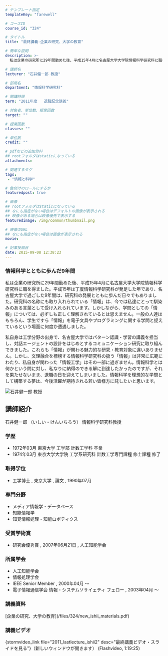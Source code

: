 ```yaml
---
# テンプレート指定
templateKey: "farewell"

# コースID
course_id: "324"

# タイトル
title: "最終講義-企業の研究、大学の教育"

# 簡単な説明
description: >-
  私は企業の研究所に29年間勤めた後、平成15年4月に名古屋大学大学院情報科学研究科に職を得ました。平成15年は丁度情報科学研究科が発足した年であり、名古屋大学で過ごした9年間は、研究科の発展ととも...

# 講師名
lecturer: "石井健一郎 教授"

# 部局名
department: "情報科学研究科"

# 開講時限
term: "2011年度	退職記念講義"

# 対象者、単位数、授業回数
target: ""

# 授業回数
classes: ""

# 単位数
credit: ""

# pdfなどの追加資料
## rootフォルダはstaticになっている
attachments: 

# 関連するタグ
tags:
 - "情報と科学"

# 色付けのロールにするか
featuredpost: true

# 画像
## rootフォルダはstaticになっている
## なにも指定がない場合はデフォルトの画像が表示される
## 映像がある場合は映像優先で表示する
featuredimage: /img/common/thumbnail.png

# 映像のURL
## なにも指定がない場合は画像が表示される
movie: 

# 記事投稿日
date: 2015-09-08 12:38:23
---
```



### 情報科学とともに歩んだ9年間

私は企業の研究所に29年間勤めた後、平成15年4月に名古屋大学大学院情報科学研究科に職を得ました。平成15年は丁度情報科学研究科が発足した年であり、名古屋大学で過ごした9年間は、研究科の発展とともに歩んだ日々でもありました。研究科の名称にも取り入れられている「情報」は、今では私達にとって馴染みのある言葉として受け入れられています。しかしながら、学問としての「情報」については、必ずしも正しく理解されているとは思えません。一般の人達はもちろん、学生ですら「情報」を電子文具やプログラミングに関する学問と捉えているという場面に何度か遭遇しました。

私自身は工学分野の出身で、名古屋大学ではパターン認識・学習の講義を担当し、対話エージェントの設計をはじめとするコミュニケーション研究に取り組んできました。これらも「情報」が関わる魅力的な研究・教育対象に違いありません。しかし、文理融合を標榜する情報科学研究科の扱う「情報」は非常に広範にわたり、私自身が関わった「情報工学」はその一部に過ぎません。情報科学とは何かという問に対し、私なりに納得のできる解に到達したかったのですが、それを果たせないまま、退職の日を迎えてしまいました。情報科学を理想的な学問として構築する夢は、今後活躍が期待される若い皆様方に託したいと思います。



![石井健一郎 教授](/files/324/s_ishii.jpg) 
## 講師紹介

石井健一郎 （いしい・けんいちろう） 情報科学研究科教授

### 学歴

* 1972年03月 東京大学 工学部 計数工学科 卒業
* 1974年03月 東京大学大学院 工学系研究科 計数工学専門課程 修士課程 修了
### 取得学位

* 工学博士 , 東京大学 , 論文 , 1990年07月
### 専門分野

* メディア情報学・データベース
* 知能情報学
* 知覚情報処理・知能ロボティクス
### 受賞学術賞

* 研究会優秀賞 , 2007年06月21日 , 人工知能学会
### 所属学会

* 人工知能学会
* 情報処理学会
* IEEE Senior Member , 2000年04月 〜
* 電子情報通信学会 情報・システムソサイェティ フェロー , 2003年04月 〜


<h3>講義資料</h3>

<p>
[企業の研究、大学の教育](/files/324/new_ishii_materials.pdf) 
</p>

<h3>講義ビデオ</h3>
<p>
{stormvideo_link file="2011_lastlecture_ishii2" desc="最終講義ビデオ・スライドを見る"}（新しいウィンドウが開きます） (Flashvideo, 1:19:25)
</p>
